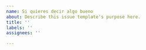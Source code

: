 ```yaml
---
name: Si quieres decir algo bueno
about: Describe this issue template's purpose here.
title: ''
labels: ''
assignees: ''

---
```



